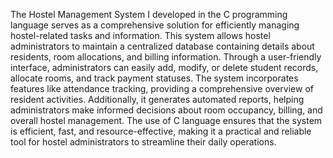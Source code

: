 The Hostel Management System I developed in the C programming language serves as a comprehensive solution for efficiently managing hostel-related tasks and information. This system allows hostel administrators to maintain a centralized database containing details about residents, room allocations, and billing information. Through a user-friendly interface, administrators can easily add, modify, or delete student records, allocate rooms, and track payment statuses. The system incorporates features like attendance tracking, providing a comprehensive overview of resident activities. Additionally, it generates automated reports, helping administrators make informed decisions about room occupancy, billing, and overall hostel management. The use of C language ensures that the system is efficient, fast, and resource-effective, making it a practical and reliable tool for hostel administrators to streamline their daily operations.
